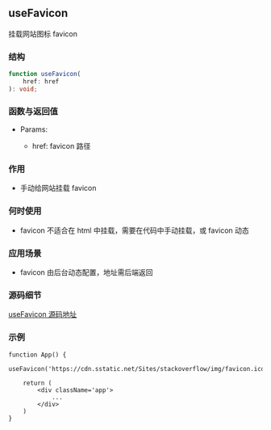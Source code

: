 ## useFavicon

挂载网站图标 favicon

### 结构

```ts
function useFavicon(
    href: href
): void;
```

### 函数与返回值

- Params:

    - href: favicon 路径

### 作用

- 手动给网站挂载 favicon

### 何时使用

- favicon 不适合在 html 中挂载，需要在代码中手动挂载，或 favicon 动态

### 应用场景

- favicon 由后台动态配置，地址需后端返回

### 源码细节

[useFavicon 源码地址](https://github.com/streamich/react-use/blob/master/src/useFavicon.ts)

### 示例

```tsx
function App() {
    useFavicon('https://cdn.sstatic.net/Sites/stackoverflow/img/favicon.ico');

    return (
        <div className='app'>
            ...
        </div>
    )
}
```
